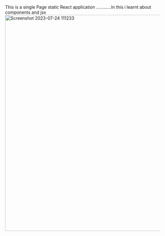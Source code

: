 This is a single Page static React application ............In this i learnt about components and jsx
<img width="703" alt="Screenshot 2023-07-24 111233" src="https://github.com/ishitaa-dhingra/pizza_menu/assets/110631113/f1e08514-4642-4d0d-a941-4802d677fe59">
